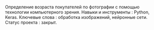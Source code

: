 Определение возраста покупателей по фотографии с помощью 
технологии компьютерного зрения. Навыки и инструменты : 
Python, Keras. Ключевые слова : обработка изображений,
нейронные сети. Статус проекта : закрыт.
